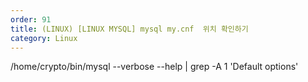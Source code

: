 ```yaml
---
order: 91
title: (LINUX) [LINUX MYSQL] mysql my.cnf  위치 확인하기
category: Linux
---
```


/home/crypto/bin/mysql --verbose --help | grep -A 1 'Default options'
